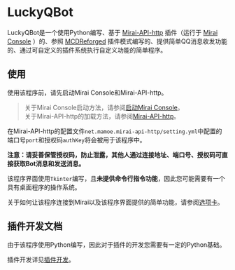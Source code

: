 # LuckyQBot

[Mirai-API-http]: https://github.com/project-mirai/mirai-api-http  
[Mirai Console]: https://github.com/mamoe/mirai-console
[启动Mirai Console]: https://github.com/mamoe/mirai-console/blob/master/docs/Run.md
[MCDReforged]: https://github.com/Fallen-Breath/MCDReforged
LuckyQBot是一个使用Python编写、基于 [Mirai-API-http] 插件（运行于 [Mirai Console] ）的、参照 [MCDReforged] 插件模式编写的、提供简单QQ消息收发功能的、通过可自定义的插件系统执行自定义功能的简单程序。

## 使用
使用该程序前，请先启动Mirai Console和Mirai-API-http。

> 关于Mirai Console启动方法，请参阅[启动Mirai Console]。  
> 关于Mirai-API-http的加载方法，请参阅[Mirai-API-http]。

在Mirai-API-http的配置文件`net.mamoe.mirai-api-http/setting.yml`中配置的端口号`port`和授权码`authKey`将会被用于该程序中。

**注意：请妥善保管授权码，防止泄露，其他人通过连接地址、端口号、授权码可直接获取Bot消息和发送消息。**

该程序界面使用`Tkinter`编写，且**未提供命令行指令功能**，因此您可能需要有一个具有桌面程序的操作系统。

关于如何让该程序连接到Mirai以及该程序界面提供的简单功能，请参阅[选项卡](docs/tabs.md)。

## 插件开发文档
由于该程序使用Python编写，因此对于插件的开发您需要有一定的Python基础。

插件开发详见[插件开发](docs/plugins.md)。

